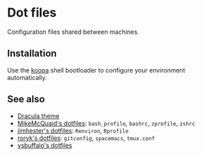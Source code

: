 # Dot files

Configuration files shared between machines.

## Installation

Use the [koopa](https://github.com/acidgenomics/koopa/) shell bootloader to configure your environment automatically.

## See also

- [Dracula theme](https://draculatheme.com/)
- [MikeMcQuaid's dotfiles](https://github.com/MikeMcQuaid/dotfiles):
  `bash_profile`, `bashrc`, `zprofile`, `zshrc`
- [jimhester's dotfiles](https://github.com/jimhester/dotfiles):
  `Renviron`, `Rprofile`
- [roryk's dotfiles](https://github.com/roryk/dotfiles):
  `gitconfig`, `spacemacs`, `tmux.conf`
- [vsbuffalo's dotfiles](https://github.com/vsbuffalo/dotfiles)
